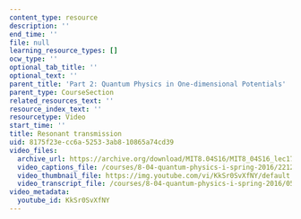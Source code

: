 ```yaml
---
content_type: resource
description: ''
end_time: ''
file: null
learning_resource_types: []
ocw_type: ''
optional_tab_title: ''
optional_text: ''
parent_title: 'Part 2: Quantum Physics in One-dimensional Potentials'
parent_type: CourseSection
related_resources_text: ''
resource_index_text: ''
resourcetype: Video
start_time: ''
title: Resonant transmission
uid: 8175f23e-cc6a-5253-3ab8-10865a74cd39
video_files:
  archive_url: https://archive.org/download/MIT8.04S16/MIT8_04S16_lec17_s2_300k.mp4
  video_captions_file: /courses/8-04-quantum-physics-i-spring-2016/2212291a343f5f338d0d40781774b89d_KkSr0SvXfNY.vtt
  video_thumbnail_file: https://img.youtube.com/vi/KkSr0SvXfNY/default.jpg
  video_transcript_file: /courses/8-04-quantum-physics-i-spring-2016/05ec10b0e85a4a81b9a8605c9d05b1f0_KkSr0SvXfNY.pdf
video_metadata:
  youtube_id: KkSr0SvXfNY
---
```

